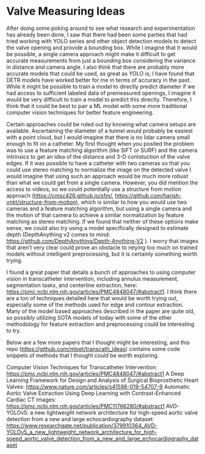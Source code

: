 # Valve Measuring Ideas

After doing some poking around to see what research and experimentation has already been done, I saw that there had been some parties that had tried working with YOLO series and other object detection models to detect the valve opening and provide a bounding box. While I imagine that it would be possible, a single camera approach might make it difficult to get accurate measurements from just a bounding box considering the variance in distance and camera angle. I also think that there are probably more accurate models that could be used, as great as YOLO is; I have found that DETR models have worked better for me in terms of accuracy in the past. While it might be possible to train a model to directly predict diameter if we had access to sufficient labeled data of premeasured openings, I imagine it would be very difficult to train a model to predict this directly. Therefore, I think that it could be best to pair a ML model with some more traditional computer vision techniques for better feature engineering.

Certain approaches could be ruled out by knowing what camera setups are available. Ascertaining the diameter of a tunnel would probably be easiest with a point cloud, but I would imagine that there is no lidar camera small enough to fit on a catheter. My first thought when you posited the problem was to use a feature matching algorithm (like SIFT or SURF) and the camera intrinsics to get an idea of the distance and 3-D contstuction of the valve edges. If it was possible to have a catheter with two cameras so that you could use stereo matching to normalize the image on the detected valve I would imagine that using such an approach would be much more robust than what we could get from a single camera. However, you did mention the access to videos, so we could potentially use a structure from motion approach (https://cmsc426.github.io/sfm/, https://github.com/harish-vnkt/structure-from-motion), which is similar to how you would use two cameras and a feature matching algorithm, but using a single camera and the motion of that camera to achieve a similar normalization by feature matching as stereo matching. If we found that neither of these options make sense, we could also try using a model specifically designed to estimate depth (DepthAnything v2 comes to mind: https://github.com/DepthAnything/Depth-Anything-V2 ). I worry that images that aren’t very clear could prove an obstacle to relying too much on trained models without intelligent preprocessing, but it is certainly something worth trying.

I found a great paper that details a bunch of approaches to using computer vision in transcatheter intervention, including annulus measurement, segmentation tasks, and centerline extraction, here: https://pmc.ncbi.nlm.nih.gov/articles/PMC4848047/#abstract1. I think there are a ton of techniques detailed here that would be worth trying out, especially some of the methods used for edge and contour extraction. Many of the model based approaches described in the paper are quite old, so possibly utilizing SOTA models of today with some of the other methodology for feature extraction and preprocessing could be interesting to try. 

Below are a few more papers that I thought might be interesting, and this repo (https://github.com/mloet/transcath_ideas) contains some code snippets of methods that I thought could be worth exploring.

Computer Vision Techniques for Transcatheter Intervention: https://pmc.ncbi.nlm.nih.gov/articles/PMC4848047/#abstract1
A Deep Learning Framework for Design and Analysis of Surgical Bioprosthetic Heart Valves: https://www.nature.com/articles/s41598-019-54707-9
Automatic Aortic Valve Extraction Using Deep Learning with Contrast-Enhanced Cardiac CT Images: https://pmc.ncbi.nlm.nih.gov/articles/PMC11766280/#abstract1
AVD-YOLOv5: a new lightweight network architecture for high-speed aortic valve detection from a new and large echocardiography dataset: https://www.researchgate.net/publication/379910364_AVD-YOLOv5_a_new_lightweight_network_architecture_for_high-speed_aortic_valve_detection_from_a_new_and_large_echocardiography_dataset




